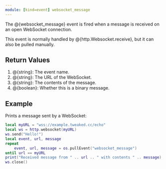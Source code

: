 ```yaml
---
module: [kind=event] websocket_message
---
```


<!--
SPDX-FileCopyrightText: 2021 The CC: Tweaked Developers

SPDX-License-Identifier: MPL-2.0
-->

The @{websocket_message} event is fired when a message is received on an open WebSocket connection.

This event is normally handled by @{http.Websocket.receive}, but it can also be pulled manually.

## Return Values
1. @{string}: The event name.
2. @{string}: The URL of the WebSocket.
3. @{string}: The contents of the message.
4. @{boolean}: Whether this is a binary message.

## Example
Prints a message sent by a WebSocket:
```lua
local myURL = "wss://example.tweaked.cc/echo"
local ws = http.websocket(myURL)
ws.send("Hello!")
local event, url, message
repeat
    event, url, message = os.pullEvent("websocket_message")
until url == myURL
print("Received message from " .. url .. " with contents " .. message)
ws.close()
```

